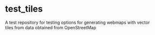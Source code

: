 # test_tiles
A test repository for testing options for generating webmaps with vector tiles from data obtained from OpenStreetMap

